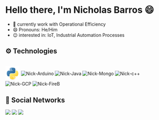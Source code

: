 # Hello there, I'm Nicholas Barros 😄

- 🔭 currently work with Operational Efficiency
- 😄 Pronouns: He/Him
- 😉 interested in: IoT, Industrial Automation Processes
  
## ⚙️ Technologies
<div style="display: inline_block"><br>
  <img align="center" alt="Nick-Python" height="45" width="45" src="https://raw.githubusercontent.com/devicons/devicon/master/icons/python/python-original.svg">
  <img align="center" alt="Nick-Arduino" height="60" width="60" src="https://logodix.com/logo/1832904.png">
  <img align="center" alt="Nick-Java" height="50" width="50" src="https://cdn-icons-png.flaticon.com/512/226/226777.png">
  <img align="center" alt="Nick-Mongo" height="60" width="60" src="https://images.seeklogo.com/logo-png/48/2/mongodb-logo-png_seeklogo-481256.png">
  <img align="center" alt="Nick-c++" height="45" width="45" src="https://brandslogos.com/wp-content/uploads/images/large/c-logo-black-and-white.png">
  <img align="center" alt="Nick-GCP" height="45" width="45" src="https://static-00.iconduck.com/assets.00/google-cloud-platform-logo-icon-1024x912-f3xv7on9.png">
  <img align="center" alt="Nick-FireB" height="45" width="45" src="https://cdn.jsdelivr.net/gh/devicons/devicon/icons/postgresql/postgresql-plain.svg">
</div>
  
## 🧝 Social Networks
<div> 
 	<a href="https://www.linkedin.com/in/nicholasryanb" target="_blank"><img src="https://img.shields.io/badge/LinkedIn-0077B5?style=for-the-badge&logo=linkedin&logoColor=white" target="_blank"></a>
 <a href="https://api.whatsapp.com/send?phone=5581997464939" target="_blank"><img src="https://img.shields.io/badge/WhatsApp-25D366?style=for-the-badge&logo=whatsapp&logoColor=white" target="_blank"></a> 
  <a href = "mailto:nicholasryanb@gmail.com"><img src="https://img.shields.io/badge/Gmail-D14836?style=for-the-badge&logo=gmail&logoColor=white" target="_blank"></a>
</div>

